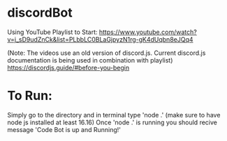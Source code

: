 # discordBot
Using YouTube Playlist to Start: 
  https://www.youtube.com/watch?v=j_sD9udZnCk&list=PLbbLC0BLaGjpyzN1rg-gK4dUqbn8eJQq4
  
(Note: The videos use an old version of discord.js. Current discord.js documentation is being used in combination with playlist)
  https://discordjs.guide/#before-you-begin
  
 # To Run:
  Simply go to the directory and in terminal type 'node .' (make sure to have node js installed at least 16.16)
  Once 'node .' is running you should recive message 'Code Bot is up and Running!'
